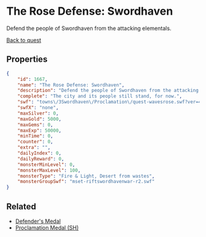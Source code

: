 # The Rose Defense: Swordhaven

Defend the people of Swordhaven from the attacking elementals.

[Back to quest](../quests.md)

## Properties

```json
{
    "id": 1667,
    "name": "The Rose Defense: Swordhaven",
    "description": "Defend the people of Swordhaven from the attacking elementals.",
    "complete": "The city and its people still stand, for now.",
    "swf": "towns\/3Swordhaven\/Proclamation\/quest-wavesrose.swf?ver=4",
    "swfX": "none",
    "maxSilver": 0,
    "maxGold": 5000,
    "maxGems": 0,
    "maxExp": 50000,
    "minTime": 0,
    "counter": 0,
    "extra": "",
    "dailyIndex": 0,
    "dailyReward": 0,
    "monsterMinLevel": 0,
    "monsterMaxLevel": 100,
    "monsterType": "Fire & Light, Desert from wastes",
    "monsterGroupSwf": "mset-riftswordhavenwar-r2.swf"
}
```

## Related

- [Defender's Medal](../items/495-defender-s-medal.md)
- [Proclamation Medal (SH)](../items/19272-proclamation-medal-sh.md)

